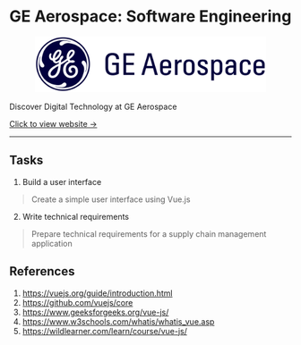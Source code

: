 # GE Aerospace: Software Engineering

<p align="center">
    <img src="GE_Aerospace.png" alt="GE Aerospace" width="auto" height="100px"></p>
<p align="justify">
Discover Digital Technology at GE Aerospace
</p>

[Click to view website →](https://www.theforage.com/simulations/ge-aerospace/digital-technology-yoa9)

---

## Tasks

1. Build a user interface
  > Create a simple user interface using Vue.js

2. Write technical requirements
  > Prepare technical requirements for a supply chain management application

## References

1. https://vuejs.org/guide/introduction.html
2. https://github.com/vuejs/core
3. https://www.geeksforgeeks.org/vue-js/
4. https://www.w3schools.com/whatis/whatis_vue.asp
5. https://wildlearner.com/learn/course/vue-js/
